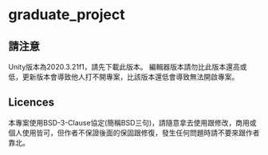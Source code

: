# graduate_project

## 請注意
Unity版本為2020.3.21f1，請先下載此版本。
編輯器版本請勿比此版本還高或低，更新版本會導致他人打不開專案，比該版本還低會導致無法開啟專案。

## Licences
本專案使用BSD-3-Clause協定(簡稱BSD三句)，請隨意拿去使用跟修改，商用或個人使用皆可，但作者不保證後面的保固跟修復，發生任何問題時請不要來跟作者靠北。
